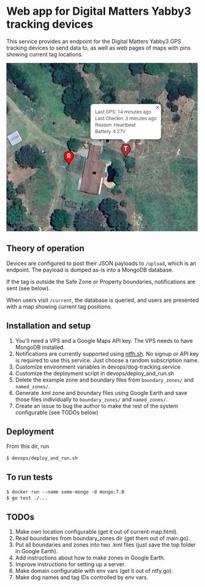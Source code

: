 # Web app for Digital Matters Yabby3 tracking devices

This service provides an endpoint for the Digital Matters Yabby3 GPS tracking
devices to send data to, as well as web pages of maps with pins showing current
tag locations.

[<img src="screenshot.png">]()

## Theory of operation

Devices are configured to post their JSON payloads to `/upload`, which is an
endpoint. The payload is
dumped as-is into a MongoDB database.

If the tag is outside the Safe Zone or Property boundaries, notifications are
sent (see below).

When users visit `/current`, the database is queried, and users are presented with a map showing current tag positions.


## Installation and setup

1. You'll need a VPS and a Google Maps API key. The VPS needs to have MongoDB
   installed.
2. Notifications are currently supported using [ntfh.sh](https://ntfy.sh). No
   signup or API key is required to use this service. Just choose a random
   subscription name.
3. Customize environment variables in devops/dog-tracking.service
4. Customize the deployment script in devops/deploy_and_run.sh
5. Delete the example zone and boundary files from `boundary_zones/` and `named_zones/`.
6. Generate .kml zone and boundary files using Google Earth and save those files
   individually to `boundary_zones/` and `named_zones/`.
7. Create an issue to bug the author to make the rest of the system configurable
   (see TODOs below)



## Deployment

From this dir, run

    $ devops/deploy_and_run.sh


## To run tests

    $ docker run --name some-mongo -d mongo:7.0
    $ go test ./...


## TODOs

1. Make own location configurable (get it out of current-map.html).
2. Read boundaries from boundary_zones dir (get them out of main.go).
3. Put all boundaries and zones into two .kml files (just save the top folder in Google Earth).
4. Add instructions about how to make zones in Google Earth.
5. Improve instructions for setting up a server.
6. Make domain configurable with env vars (get it out of ntfy.go).
7. Make dog names and tag IDs controlled by env vars.
